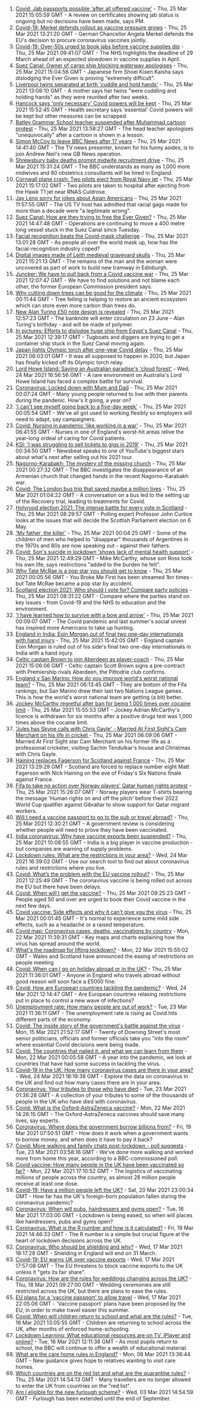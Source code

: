 1. [Covid: Jab passports possible 'after all offered vaccine'](https://www.bbc.co.uk/news/uk-56522652) - Thu, 25 Mar 2021 15:05:59 GMT - A review on certificates showing jab status is ongoing but no decisions have been made, says PM.
2. [Covid-19: Merkel defends rollout as vaccine pressure grows](https://www.bbc.co.uk/news/world-europe-56521318) - Thu, 25 Mar 2021 13:21:20 GMT - German Chancellor Angela Merkel defends the EU's decision to procure coronavirus vaccines jointly.
3. [Covid-19: Over-50s urged to book jabs before vaccine supplies dip](https://www.bbc.co.uk/news/uk-56521415) - Thu, 25 Mar 2021 09:41:07 GMT - The NHS highlights the deadline of 29 March ahead of an expected slowdown in vaccine supplies in April.
4. [Suez Canal: Owner of cargo ship blocking waterway apologises](https://www.bbc.co.uk/news/world-middle-east-56522178) - Thu, 25 Mar 2021 15:04:56 GMT - Japanese firm Shoei Kisen Kaisha says dislodging the Ever Given is proving "extremely difficult".
5. [Liverpool twins separated at birth 'cuddle and hold hands'](https://www.bbc.co.uk/news/uk-england-merseyside-56523699) - Thu, 25 Mar 2021 13:08:10 GMT - A mother says her twins "were cuddling and holding hands" as they were reunited after two weeks.
6. [Hancock says 'only necessary' Covid powers will be kept](https://www.bbc.co.uk/news/uk-politics-56521358) - Thu, 25 Mar 2021 15:52:45 GMT - Health secretary says 'essential' Covid powers will be kept but other measures can be scrapped
7. [Batley Grammar School teacher suspended after Muhammad cartoon protest](https://www.bbc.co.uk/news/uk-england-leeds-56524850) - Thu, 25 Mar 2021 13:58:27 GMT - The head teacher apologises "unequivocally" after a cartoon is shown in a lesson.
8. [Simon McCoy to leave BBC News after 17 years](https://www.bbc.co.uk/news/entertainment-arts-56520791) - Thu, 25 Mar 2021 14:41:40 GMT - The TV news presenter, known for his funny asides, is to join Andrew Neil's new GB News operation.
9. [Shrewsbury baby deaths prompt midwife recruitment drive](https://www.bbc.co.uk/news/uk-56523989) - Thu, 25 Mar 2021 15:31:24 GMT - The BBC understands as many as 1,000 more midwives and 80 obstetrics consultants will be hired in England.
10. [Cornwall plane crash: Two pilots eject from Royal Navy jet](https://www.bbc.co.uk/news/uk-england-cornwall-56521380) - Thu, 25 Mar 2021 15:17:02 GMT - Two pilots are taken to hospital after ejecting from the Hawk T1 jet near RNAS Culdrose.
11. [Jay Leno sorry for jokes about Asian Americans](https://www.bbc.co.uk/news/entertainment-arts-56520786) - Thu, 25 Mar 2021 11:57:55 GMT - The US TV host has admitted that racial gags made for more than a decade were "a legitimate wrong".
12. [Suez Canal: How are they trying to free the Ever Given?](https://www.bbc.co.uk/news/56523659) - Thu, 25 Mar 2021 14:47:48 GMT - Operations are continuing to move a 400 metre long vessel stuck in the Suez Canal since Tuesday.
13. [Facial recognition beats the Covid-mask challenge](https://www.bbc.co.uk/news/technology-56517033) - Thu, 25 Mar 2021 13:01:28 GMT - As people all over the world mask up, how has the facial-recognition industry coped?
14. [Digital images made of Leith medieval graveyard skulls](https://www.bbc.co.uk/news/uk-scotland-edinburgh-east-fife-56523810) - Thu, 25 Mar 2021 15:21:13 GMT - The remains of the man and the woman were uncovered as part of work to build new tramway in Edinburgh.
15. [Juncker: We have to pull back from a Covid vaccine war](https://www.bbc.co.uk/news/world-europe-56524161) - Thu, 25 Mar 2021 12:07:47 GMT - We have to find solutions and not blame each other, the former European Commission president says.
16. [Why cutting down trees can be good for the climate](https://www.bbc.co.uk/news/science-environment-56450965) - Thu, 25 Mar 2021 00:11:44 GMT - Tree felling is helping to restore an ancient ecosystem which can store even more carbon than trees do.
17. [New Alan Turing £50 note design is revealed](https://www.bbc.co.uk/news/business-56503741) - Thu, 25 Mar 2021 12:57:23 GMT - The banknote will enter circulation on 23 June - Alan Turing's birthday - and will be made of polymer.
18. [In pictures: Efforts to dislodge huge ship from Egypt's Suez Canal](https://www.bbc.co.uk/news/world-middle-east-56516151) - Thu, 25 Mar 2021 12:39:17 GMT - Tugboats and diggers are trying to get a container ship stuck in the Suez Canal moving again.
19. [Japan lights Olympic torch after one-year Covid delay](https://www.bbc.co.uk/news/world-asia-56520322) - Thu, 25 Mar 2021 06:03:01 GMT - It was all supposed to happen in 2020, but Japan has finally kicked off its Olympic torch relay.
20. [Lord Howe Island: Saving an Australian paradise's 'cloud forest'](https://www.bbc.co.uk/news/world-australia-56452910) - Wed, 24 Mar 2021 16:56:56 GMT - A rare environment on Australia's Lord Howe Island has faced a complex battle for survival.
21. [Coronavirus: Locked down with Mum and Dad](https://www.bbc.co.uk/news/uk-56450963) - Thu, 25 Mar 2021 00:07:24 GMT - Many young people returned to live with their parents during the pandenic. How's it going, a year on?
22. ['I can't see myself going back to a five-day week'](https://www.bbc.co.uk/news/business-56512169) - Thu, 25 Mar 2021 00:05:54 GMT - We've all got used to working flexibly so employers will need to adapt, say campaigners.
23. [Covid: Nursing in pandemic 'like working in a war'](https://www.bbc.co.uk/news/uk-england-lancashire-56518649) - Thu, 25 Mar 2021 06:41:55 GMT - Nurses in one of England's worst-hit areas relive the year-long ordeal of caring for Covid patients.
24. [KSI: 'I was struggling to sell tickets to gigs in 2019'](https://www.bbc.co.uk/news/newsbeat-56488344) - Thu, 25 Mar 2021 00:34:50 GMT - Newsbeat speaks to one of YouTube's biggest stars about what's next after selling out his 2021 tour.
25. [Nagorno-Karabakh: The mystery of the missing church](https://www.bbc.co.uk/news/world-europe-56517835) - Thu, 25 Mar 2021 00:27:32 GMT - The BBC investigates the disappearance of an Armenian church that changed hands in the recent Nagorno-Karabakh war.
26. [Covid: The London bus trip that saved maybe a million lives](https://www.bbc.co.uk/news/health-56508369) - Thu, 25 Mar 2021 01:04:22 GMT - A conversation on a bus led to the setting up of the Recovery trial, leading to treatments for Covid.
27. [Holyrood election 2021: The intense battle for every vote in Scotland](https://www.bbc.co.uk/news/uk-scotland-56512440) - Thu, 25 Mar 2021 08:29:57 GMT - Polling expert Professor John Curtice looks at the issues that will decide the Scottish Parliament election on 6 May.
28. ['My father, the killer'](https://www.bbc.co.uk/news/stories-51379981) - Thu, 25 Mar 2021 00:04:25 GMT - Some of the children of men who helped to "disappear" thousands of Argentines in the 1970s and 80s are now speaking out - against their fathers.
29. [Covid: Son's suicide in lockdown 'shows lack of mental health support'](https://www.bbc.co.uk/news/uk-england-south-yorkshire-56513705) - Thu, 25 Mar 2021 12:49:29 GMT - Mike McCarthy, whose son Ross took his own life, says restrictions "added to the burden he felt".
30. [Why Tate McRae is a pop star you should get to know](https://www.bbc.co.uk/news/entertainment-arts-56508538) - Thu, 25 Mar 2021 00:05:56 GMT - You Broke Me First has been streamed 1bn times - but Tate McRae became a pop star by accident.
31. [Scotland election 2021: Who should I vote for? Compare party policies](https://www.bbc.co.uk/news/uk-scotland-scotland-politics-56510773) - Thu, 25 Mar 2021 08:31:22 GMT - Compare where the parties stand on key issues - from Covid-19 and the NHS to education and the environment.
32. ['I have learned how to survive with a bow and arrow'](https://www.bbc.co.uk/news/business-56495443) - Thu, 25 Mar 2021 00:09:07 GMT - The Covid pandemic and last summer's social unrest has inspired more Americans to take up hunting.
33. [England in India: Eoin Morgan out of final two one-day internationals with hand injury](https://www.bbc.co.uk/sport/cricket/56526058) - Thu, 25 Mar 2021 15:42:05 GMT - England captain Eoin Morgan is ruled out of his side's final two one-day internationals in India with a hand injury.
34. [Celtic captain Brown to join Aberdeen as player-coach](https://www.bbc.co.uk/sport/football/55258684) - Thu, 25 Mar 2021 15:06:06 GMT - Celtic captain Scott Brown signs a pre-contract with Premiership rivals Aberdeen, the Pittodrie club confirms.
35. [England v San Marino: How do you improve world's worst national team?](https://www.bbc.co.uk/sport/football/56514260) - Thu, 25 Mar 2021 06:13:45 GMT - They are bottom of the Fifa rankings, but San Marino drew their last two Nations League games. This is how the world's worst national team are getting (a bit) better.
36. [Jockey McCarthy regretful after ban for being 1,000 times over cocaine limit](https://www.bbc.co.uk/sport/horse-racing/56521788) - Thu, 25 Mar 2021 15:55:53 GMT - Jockey Adrian McCarthy's licence is withdrawn for six months after a positive drugs test was 1,000 times above the cocaine limit.
37. ['Jules has Skype calls with Chris Gayle' - Married At First Sight's Cam Merchant on his life in cricket ](https://www.bbc.co.uk/sport/cricket/56470360) - Thu, 25 Mar 2021 06:09:06 GMT - Married At First Sight star Cam Merchant on his former life as a professional cricketer, visiting Sachin Tendulkar's house and Christmas with Chris Gayle.
38. [Haining replaces Fagerson for Scotland against France](https://www.bbc.co.uk/sport/rugby-union/56510973) - Thu, 25 Mar 2021 13:29:29 GMT - Scotland are forced to replace number eight Matt Fagerson with Nick Haining on the eve of Friday's Six Nations finale against France.
39. [Fifa to take no action over Norway players' Qatar human rights protest](https://www.bbc.co.uk/sport/football/56516109) - Thu, 25 Mar 2021 15:26:07 GMT - Norway players wear T-shirts bearing the message 'Human rights on and off the pitch' before their 2022 World Cup qualifier against Gibraltar to show support for Qatar migrant workers.
40. [Will I need a vaccine passport to go to the pub or travel abroad?](https://www.bbc.co.uk/news/explainers-55718553) - Thu, 25 Mar 2021 12:30:21 GMT - A government review is considering whether people will need to prove they have been vaccinated.
41. [India coronavirus: Why have vaccine exports been suspended?](https://www.bbc.co.uk/news/world-asia-india-55571793) - Thu, 25 Mar 2021 10:08:55 GMT - India is a big player in vaccine production - but companies are warning of supply problems.
42. [Lockdown rules: What are the restrictions in your area?](https://www.bbc.co.uk/news/uk-54373904) - Wed, 24 Mar 2021 16:39:02 GMT - Use our search tool to find out about coronavirus rules and restrictions where you live.
43. [Covid: What’s the problem with the EU vaccine rollout?](https://www.bbc.co.uk/news/explainers-52380823) - Thu, 25 Mar 2021 12:25:49 GMT - The coronavirus vaccine is being rolled out across the EU but there have been delays.
44. [Covid: When will I get the vaccine?](https://www.bbc.co.uk/news/health-55045639) - Thu, 25 Mar 2021 09:25:23 GMT - People aged 50 and over are urged to book their Covid vaccine in the next few days.
45. [Covid vaccine: Side effects and why it can’t give you the virus](https://www.bbc.co.uk/news/health-56437270) - Thu, 25 Mar 2021 00:01:45 GMT - It's normal to experience some mild side effects, such as a headache or a raised temperature.
46. [Covid map: Coronavirus cases, deaths, vaccinations by country](https://www.bbc.co.uk/news/world-51235105) - Mon, 22 Mar 2021 11:39:31 GMT - Key maps and charts explaining how the virus has spread around the world.
47. [What's the roadmap for lifting lockdown?](https://www.bbc.co.uk/news/explainers-52530518) - Mon, 22 Mar 2021 15:55:02 GMT - Wales and Scotland have announced the easing of restrictions on people meeting
48. [Covid: When can I go on holiday abroad or in the UK?](https://www.bbc.co.uk/news/explainers-52646738) - Thu, 25 Mar 2021 11:36:01 GMT - Anyone in England who travels abroad without good reason will soon face a £5000 fine.
49. [Covid: How are European countries tackling the pandemic?](https://www.bbc.co.uk/news/explainers-53640249) - Wed, 24 Mar 2021 12:14:47 GMT - Are European countries relaxing restrictions put in place to control a new wave of infections?
50. [Unemployment rate: How many people are out of work?](https://www.bbc.co.uk/news/business-52660591) - Tue, 23 Mar 2021 11:36:11 GMT - The unemployment rate is rising as Covid hits different parts of the economy.
51. [Covid: The inside story of the government's battle against the virus](https://www.bbc.co.uk/news/uk-politics-56361599) - Mon, 15 Mar 2021 21:52:17 GMT - Twenty of Downing Street's most senior politicians, officials and former officials take you "into the room" where essential Covid decisions were being made.
52. [Covid: The countries that nailed it, and what we can learn from them](https://www.bbc.co.uk/news/uk-56455030) - Mon, 22 Mar 2021 00:05:58 GMT - A year into the pandemic, we look at countries that have had some success in tackling the virus.
53. [Covid-19 in the UK: How many coronavirus cases are there in your area?](https://www.bbc.co.uk/news/uk-51768274) - Wed, 24 Mar 2021 18:19:38 GMT - Explore the data on coronavirus in the UK and find out how many cases there are in your area.
54. [Coronavirus: Your tributes to those who have died](https://www.bbc.co.uk/news/uk-52676411) - Tue, 23 Mar 2021 01:36:28 GMT - A collection of your tributes to some of the thousands of people in the UK who have died with coronavirus.
55. [Covid: What is the Oxford-AstraZeneca vaccine?](https://www.bbc.co.uk/news/health-55302595) - Mon, 22 Mar 2021 14:26:15 GMT - The Oxford-AstraZeneca vaccines should save many lives, say experts.
56. [Coronavirus: Where does the government borrow billions from?](https://www.bbc.co.uk/news/business-50504151) - Fri, 19 Mar 2021 07:50:51 GMT - How does it work when a government wants to borrow money, and when does it have to pay it back?
57. [Covid: More walking and family chats post-lockdown - poll suggests](https://www.bbc.co.uk/news/uk-56490823) - Tue, 23 Mar 2021 03:58:16 GMT - We've done more walking and worked more from home this year, according to a BBC-commissioned poll.
58. [Covid vaccine: How many people in the UK have been vaccinated so far?](https://www.bbc.co.uk/news/health-55274833) - Mon, 22 Mar 2021 17:10:52 GMT - The logistics of vaccinating millions of people across the country, as almost 28 million people receive at least one dose.
59. [Covid-19: Have a million people left the UK?](https://www.bbc.co.uk/news/uk-56435100) - Sat, 20 Mar 2021 23:00:34 GMT - How far has the UK's foreign-born population fallen during the coronavirus pandemic?
60. [Coronavirus: When will pubs, hairdressers and gyms open?](https://www.bbc.co.uk/news/explainers-53349989) - Tue, 16 Mar 2021 17:03:00 GMT - Lockdown is being eased, so when will places like hairdressers, pubs and gyms open?
61. [Coronavirus: What is the R number and how is it calculated?](https://www.bbc.co.uk/news/health-52473523) - Fri, 19 Mar 2021 14:46:33 GMT - The R number is a simple but crucial figure at the heart of lockdown decisions across the UK.
62. [Coronavirus: Who should be shielding and why?](https://www.bbc.co.uk/news/health-51997151) - Wed, 17 Mar 2021 18:17:28 GMT - Shielding in England will end on 31 March.
63. [Covid-19: EU warns UK over vaccine exports](https://www.bbc.co.uk/news/45877605) - Wed, 17 Mar 2021 17:57:08 GMT - The EU threatens to block vaccine exports to the UK unless it "gets its fair share".
64. [Coronavirus: How are the rules for weddings changing across the UK?](https://www.bbc.co.uk/news/explainers-52811509) - Thu, 18 Mar 2021 09:27:00 GMT - Wedding ceremonies are still restricted across the UK, but there are plans to ease the rules.
65. [EU plans for a 'vaccine passport' to allow travel](https://www.bbc.co.uk/news/world-europe-56436910) - Wed, 17 Mar 2021 22:05:06 GMT - 'Vaccine passport' plans have been proposed by the EU, in order to make travel easier this summer.
66. [Covid: When will children return to school and what are the rules?](https://www.bbc.co.uk/news/education-51643556) - Tue, 16 Mar 2021 13:05:55 GMT - Children are returning to school across the UK, after months of enforced home-schooling.
67. [Lockdown Learning: What educational resources are on TV, iPlayer and online?](https://www.bbc.co.uk/news/education-55591821) - Tue, 16 Mar 2021 12:11:38 GMT - As most pupils return to school, the BBC will continue to offer a wealth of educational material.
68. [What are the care home rules in England?](https://www.bbc.co.uk/news/explainers-53503712) - Mon, 08 Mar 2021 13:36:44 GMT - New guidance gives hope to relatives wanting to visit care homes.
69. [Which countries are on the red list and what are the quarantine rules?](https://www.bbc.co.uk/news/explainers-52544307) - Thu, 25 Mar 2021 14:54:13 GMT - Many travellers are no longer allowed to enter the UK from countries on the "red list".
70. [Am I eligible for the new furlough scheme?](https://www.bbc.co.uk/news/explainers-52135342) - Wed, 03 Mar 2021 14:54:59 GMT - Furlough has been extended until the end of September.
